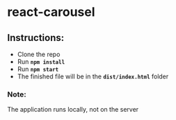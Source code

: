 # react-carousel

## Instructions: 
- Clone the repo
- Run **`npm install`**
- Run **`npm start`**
- The finished file will be in the **`dist/index.html`** folder

### Note:
The application runs locally, not on the server
